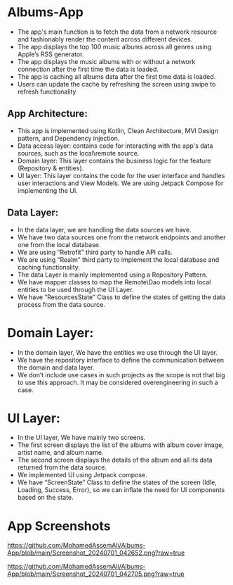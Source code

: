 # Albums-App


- The app's main function is to fetch the data from a network resource and fashionably render the content across different devices.
- The app displays the top 100 music albums across all genres using Apple’s RSS generator.
- The app displays the music albums with or without a network connection after the first time the data is loaded.
- The app is caching all albums data after the first time data is loaded.
- Users can update the cache by refreshing the screen using swipe to refresh functionality


## App Architecture:
- This app is implemented using Kotlin, Clean Architecture, MVI Design pattern, and Dependency injection. 
- Data access layer: contains code for interacting with the app's data sources, such as the local\remote source.
- Domain layer: This layer contains the business logic for the feature (Repository & entities). 
- UI layer: This layer contains the code for the user interface and handles user interactions and View Models. We are using Jetpack Compose for implementing the UI.

## Data Layer:
- In the data layer, we are handling the data sources we have.
- We have two data sources one from the network endpoints and another one from the local database.
- We are using “Retrofit” third party to handle API calls.
- We are using “Realm” third party to implement the local database and caching functionality.
- The data Layer is mainly implemented using a Repository Pattern.
- We have mapper classes to map the Remote\Dao models into local entities to be used through the UI Layer.
- We have “ResourcesState” Class to define the states of getting the data process from the data source.


# Domain Layer:
- In the domain layer, We have the entities we use through the UI layer.
- We have the repository interface to define the communication between the domain and data layer.
- We don’t include use cases in such projects as the scope is not that big to use this approach. It may be considered overengineering in such a case.

# UI Layer:
- In the UI layer, We have mainly two screens.
- The first screen displays the list of the albums with album cover image, artist name, and album name.
- The second screen displays the details of the album and all its data returned from the data source.
- We implemented UI using Jetpack compose. 
- We have “ScreenState” Class to define the states of the screen (Idle, Loading, Success, Error), so we can inflate the need for UI components based on the state.


# App Screenshots

https://github.com/MohamedAssemAli/Albums-App/blob/main/Screenshot_20240701_042652.png?raw=true 

https://github.com/MohamedAssemAli/Albums-App/blob/main/Screenshot_20240701_042705.png?raw=true
